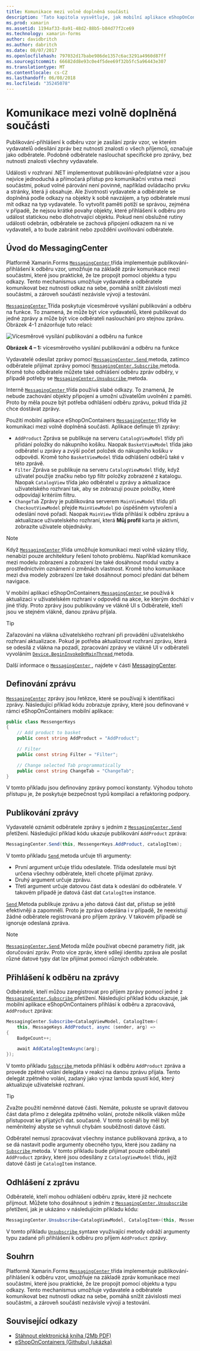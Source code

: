 ```yaml
---
title: Komunikace mezi volně doplněná součásti
description: 'Tato kapitola vysvětluje, jak mobilní aplikace eShopOnContainers implementuje publikování-přihlášení k odběru vzor, umožňuje na základě zpráv komunikace mezi součástmi, které jsou praktické, že lze propojit pomocí objektu a typu odkazy '
ms.prod: xamarin
ms.assetid: 1194af33-8a91-48d2-88b5-b84d77f2ce69
ms.technology: xamarin-forms
author: davidbritch
ms.author: dabritch
ms.date: 08/07/2017
ms.openlocfilehash: 797032d17babe986de1357c6ac3291a4960d87ff
ms.sourcegitcommit: 66682dd8e93c0e4f5dee69f32b5fc5a96443e307
ms.translationtype: MT
ms.contentlocale: cs-CZ
ms.lasthandoff: 06/08/2018
ms.locfileid: "35245078"
---
```

# <a name="communicating-between-loosely-coupled-components"></a>Komunikace mezi volně doplněná součásti

Publikování-přihlášení k odběru vzor je zasílání zpráv vzor, ve kterém vydavatelů odesílání zpráv bez nutnosti znalosti o všech příjemců, označuje jako odběratele. Podobně odběratele naslouchat specifické pro zprávy, bez nutnosti znalosti všechny vydavatele.

Události v rozhraní .NET implementovat publikování-předplatné vzor a jsou nejvíce jednoduchá a přímočará přístup pro komunikační vrstva mezi součástmi, pokud volné párování není povinné, například ovládacího prvku a stránky, která ji obsahuje. Ale životnosti vydavatele a odběratele se doplněná podle odkazy na objekty k sobě navzájem, a typ odběratele musí mít odkaz na typ vydavatele. To vytvořit paměti potíží se správou, zejména v případě, že nejsou krátké povahy objekty, které přihlášení k odběru pro událost statickou nebo dlohotrvající objektu. Pokud není obslužné rutiny události odebrán, odběratele se zachová připojení odkazem na ni ve vydavateli, a to bude zabránit nebo zpoždění uvolňování odběratele.

## <a name="introduction-to-messagingcenter"></a>Úvod do MessagingCenter

Platformě Xamarin.Forms [ `MessagingCenter` ](https://developer.xamarin.com/api/type/Xamarin.Forms.MessagingCenter/) třída implementuje publikování-přihlášení k odběru vzor, umožňuje na základě zpráv komunikace mezi součástmi, které jsou praktické, že lze propojit pomocí objektu a typu odkazy. Tento mechanismus umožňuje vydavatele a odběratele komunikovat bez nutnosti odkaz na sebe, pomáhá snížit závislosti mezi součástmi, a zároveň součástí nezávisle vývoji a testování.

[ `MessagingCenter` ](https://developer.xamarin.com/api/type/Xamarin.Forms.MessagingCenter/) Třída poskytuje vícesměrové vysílání publikování a odběru na funkce. To znamená, že může být více vydavatelů, které publikovat do jedné zprávy a může být více odběrateli naslouchání pro stejnou zprávu. Obrázek 4-1 znázorňuje tuto relaci:

![](communicating-between-loosely-coupled-components-images/messagingcenter.png "Vícesměrové vysílání publikování a odběru na funkce")

**Obrázek 4 – 1:** vícesměrového vysílání publikování a odběru na funkce

Vydavatelé odesílat zprávy pomocí [ `MessagingCenter.Send` ](https://developer.xamarin.com/api/member/Xamarin.Forms.MessagingCenter.Send%7BTSender%7D/p/TSender/System.String/) metoda, zatímco odběratele přijímat zprávy pomocí [ `MessagingCenter.Subscribe` ](https://developer.xamarin.com/api/member/Xamarin.Forms.MessagingCenter.Subscribe%7BTSender%7D/p/System.Object/System.String/System.Action%7BTSender%7D/TSender/) metoda. Kromě toho odběratele můžete také odhlášení odběru zpráv odběry, v případě potřeby se [ `MessagingCenter.Unsubscribe` ](https://developer.xamarin.com/api/member/Xamarin.Forms.MessagingCenter.Unsubscribe%7BTSender%7D/p/System.Object/System.String/) metoda.

Interně [ `MessagingCenter` ](https://developer.xamarin.com/api/type/Xamarin.Forms.MessagingCenter/) třída používá slabé odkazy. To znamená, že nebude zachování objekty připojení a umožní uživatelům uvolnění z paměti. Proto by měla pouze být potřeba odhlášení odběru zprávu, pokud třída již chce dostávat zprávy.

Použití mobilní aplikace eShopOnContainers [ `MessagingCenter` ](https://developer.xamarin.com/api/type/Xamarin.Forms.MessagingCenter/) třídy ke komunikaci mezi volně doplněná součásti. Aplikace definuje tři zprávy:

-   `AddProduct` Zpráva se publikuje na serveru `CatalogViewModel` třídy při přidání položky do nákupního košíku. Naopak `BasketViewModel` třída jako odběratel u zprávy a zvýší počet položek do nákupního košíku v odpovědi. Kromě toho `BasketViewModel` třída odhlášení odběrů také v této zprávě.
-   `Filter` Zpráva se publikuje na serveru `CatalogViewModel` třídy, když uživatel použije značku nebo typ filtr položky zobrazené z katalogu. Naopak `CatalogView` třída jako odběratel u zprávy a aktualizace uživatelského rozhraní tak, aby se zobrazují pouze položky, které odpovídají kritériím filtru.
-   `ChangeTab` Zprávy je publikována serverem `MainViewModel` třídu při `CheckoutViewModel` přejde `MainViewModel` po úspěšném vytvoření a odeslání nové pořadí. Naopak `MainView` třída přihlásí k odběru zprávu a aktualizace uživatelského rozhraní, která **Můj profil** karta je aktivní, zobrazíte uživatele objednávky.

> [!NOTE]
> Když [ `MessagingCenter` ](https://developer.xamarin.com/api/type/Xamarin.Forms.MessagingCenter/) třída umožňuje komunikaci mezi volně vázány třídy, nenabízí pouze architektury řešení tohoto problému. Například komunikace mezi modelu zobrazení a zobrazení lze také dosáhnout modul vazby a prostřednictvím oznámení o změnách vlastnost. Kromě toho komunikace mezi dva modely zobrazení lze také dosáhnout pomocí předání dat během navigace.

V mobilní aplikaci eShopOnContainers[ `MessagingCenter` ](https://developer.xamarin.com/api/type/Xamarin.Forms.MessagingCenter/) se používá k aktualizaci v uživatelském rozhraní v odpovědi na akce, ke kterým dochází v jiné třídy. Proto zprávy jsou publikovány ve vlákně UI s Odběratelé, kteří jsou ve stejném vlákně, danou zprávu přijala.

> [!TIP]
> Zařazování na vlákna uživatelského rozhraní při provádění uživatelského rozhraní aktualizace. Pokud je potřeba aktualizovat rozhraní zprávu, která se odesílá z vlákna na pozadí, zpracování zprávy ve vlákně UI v odběrateli vyvoláním [ `Device.BeginInvokeOnMainThread` ](https://developer.xamarin.com/api/member/Xamarin.Forms.Device.BeginInvokeOnMainThread/p/System.Action/) metoda.

Další informace o [ `MessagingCenter` ](https://developer.xamarin.com/api/type/Xamarin.Forms.MessagingCenter/), najdete v části [MessagingCenter](~/xamarin-forms/app-fundamentals/messaging-center.md).

## <a name="defining-a-message"></a>Definování zprávu

[`MessagingCenter`](https://developer.xamarin.com/api/type/Xamarin.Forms.MessagingCenter/) zprávy jsou řetězce, které se používají k identifikaci zprávy. Následující příklad kódu zobrazuje zprávy, které jsou definované v rámci eShopOnContainers mobilní aplikace:

```csharp
public class MessengerKeys  
{  
    // Add product to basket  
    public const string AddProduct = "AddProduct";  

    // Filter  
    public const string Filter = "Filter";  

    // Change selected Tab programmatically  
    public const string ChangeTab = "ChangeTab";  
}
```

V tomto příkladu jsou definovány zprávy pomocí konstanty. Výhodou tohoto přístupu je, že poskytuje bezpečnost typů kompilaci a refaktoring podpory.

## <a name="publishing-a-message"></a>Publikování zprávy

Vydavatelé oznámit odběratele zprávy s jedním z [ `MessagingCenter.Send` ](https://developer.xamarin.com/api/member/Xamarin.Forms.MessagingCenter.Send%7BTSender,TArgs%7D/p/TSender/System.String/TArgs/) přetížení. Následující příklad kódu ukazuje publikování `AddProduct` zpráva:

```csharp
MessagingCenter.Send(this, MessengerKeys.AddProduct, catalogItem);
```

V tomto příkladu [ `Send` ](https://developer.xamarin.com/api/member/Xamarin.Forms.MessagingCenter.Send%7BTSender,TArgs%7D/p/TSender/System.String/TArgs/) metoda určuje tři argumenty:

-   První argument určuje třídu odesílatele. Třída odesílatele musí být určena všechny odběratele, kteří chcete přijímat zprávy.
-   Druhý argument určuje zprávu.
-   Třetí argument určuje datovou část data k odeslání do odběratele. V takovém případě je datová část dat `CatalogItem` instance.

[ `Send` ](https://developer.xamarin.com/api/member/Xamarin.Forms.MessagingCenter.Send%7BTSender,TArgs%7D/p/TSender/System.String/TArgs/) Metoda publikuje zprávu a jeho datová část dat, přístup se ještě efektivněji a zapomněli. Proto je zpráva odeslána i v případě, že neexistují žádné odběratele registrovaná pro příjem zprávy. V takovém případě se ignoruje odeslaná zpráva.

> [!NOTE]
> [ `MessagingCenter.Send` ](https://developer.xamarin.com/api/member/Xamarin.Forms.MessagingCenter.Send%7BTSender,TArgs%7D/p/TSender/System.String/TArgs/) Metoda může používat obecné parametry řídit, jak doručování zpráv. Proto více zpráv, které sdílejí identitu zpráva ale posílat různé datové typy dat lze přijímat pomocí různých odběratele.

## <a name="subscribing-to-a-message"></a>Přihlášení k odběru na zprávy

Odběratelé, kteří můžou zaregistrovat pro příjem zprávy pomocí jedné z [ `MessagingCenter.Subscribe` ](https://developer.xamarin.com/api/member/Xamarin.Forms.MessagingCenter.Subscribe%7BTSender%7D/p/System.Object/System.String/System.Action%7BTSender%7D/TSender/) přetížení. Následující příklad kódu ukazuje, jak mobilní aplikace eShopOnContainers přihlásí k odběru a zpracovává, `AddProduct` zpráva:

```csharp
MessagingCenter.Subscribe<CatalogViewModel, CatalogItem>(  
    this, MessageKeys.AddProduct, async (sender, arg) =>  
{  
    BadgeCount++;  

    await AddCatalogItemAsync(arg);  
});
```

V tomto příkladu [ `Subscribe` ](https://developer.xamarin.com/api/member/Xamarin.Forms.MessagingCenter.Subscribe%7BTSender%7D/p/System.Object/System.String/System.Action%7BTSender%7D/TSender/) metoda přihlásí k odběru `AddProduct` zpráva a provede zpětné volání delegáta v reakci na danou zprávu přijala. Tento delegát zpětného volání, zadaný jako výraz lambda spustí kód, který aktualizuje uživatelské rozhraní.

> [!TIP]
> Zvažte použití neměnné datové části. Nemáte, pokuste se upravit datovou část data přímo z delegáta zpětného volání, protože několik vláken může přistupovat ke přijatých dat. současně. V tomto scénáři by měl být neměnitelný abyste se vyhnuli chybám souběžnosti datové části.

Odběratel nemusí zpracovávat všechny instance publikovaná zpráva, a to se dá nastavit podle argumenty obecného typu, které jsou zadány na [ `Subscribe` ](https://developer.xamarin.com/api/member/Xamarin.Forms.MessagingCenter.Subscribe%7BTSender%7D/p/System.Object/System.String/System.Action%7BTSender%7D/TSender/) metoda. V tomto příkladu bude přijímat pouze odběrateli `AddProduct` zprávy, které jsou odesílány z `CatalogViewModel` třídu, jejíž datové části je `CatalogItem` instance.

## <a name="unsubscribing-from-a-message"></a>Odhlášení z zprávu

Odběratelé, kteří mohou odhlášení odběru zpráv, které již nechcete přijmout. Můžete toho dosáhnout s jedním z [ `MessagingCenter.Unsubscribe` ](https://developer.xamarin.com/api/member/Xamarin.Forms.MessagingCenter.Unsubscribe%7BTSender,TArgs%7D/p/System.Object/System.String/) přetížení, jak je ukázáno v následujícím příkladu kódu:

```csharp
MessagingCenter.Unsubscribe<CatalogViewModel, CatalogItem>(this, MessengerKeys.AddProduct);
```

V tomto příkladu [ `Unsubscribe` ](https://developer.xamarin.com/api/member/Xamarin.Forms.MessagingCenter.Unsubscribe%7BTSender,TArgs%7D/p/System.Object/System.String/) syntaxe využívající metody odráží argumenty typu zadané při přihlášení k odběru pro příjem `AddProduct` zprávy.

## <a name="summary"></a>Souhrn

Platformě Xamarin.Forms [ `MessagingCenter` ](https://developer.xamarin.com/api/type/Xamarin.Forms.MessagingCenter/) třída implementuje publikování-přihlášení k odběru vzor, umožňuje na základě zpráv komunikace mezi součástmi, které jsou praktické, že lze propojit pomocí objektu a typu odkazy. Tento mechanismus umožňuje vydavatele a odběratele komunikovat bez nutnosti odkaz na sebe, pomáhá snížit závislosti mezi součástmi, a zároveň součástí nezávisle vývoji a testování.


## <a name="related-links"></a>Související odkazy

- [Stáhnout elektronická kniha (2Mb PDF)](https://aka.ms/xamarinpatternsebook)
- [eShopOnContainers (Githubu) (ukázka)](https://github.com/dotnet-architecture/eShopOnContainers)
